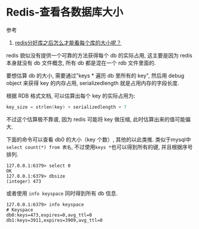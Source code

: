 # Redis-查看各数据库大小

参考

1. [redis分好库之后怎么才能看每个库的大小呢？](https://segmentfault.com/q/1010000000665987)

redis 貌似没有提供一个可靠的方法获得每个 db 的实际占用, 这主要是因为 redis 本身就没有 db 文件概念, 所有 db 都是混在一个 rdb 文件里面的. 

要想估算 db 的大小, 需要通过"keys * 遍历 db 里所有的 key", 然后用 debug object <key> 来获得 key 的内存占用, serializedlength 就是占用内存的字段长度. 

根据 RDB 格式文档, 可以估算出每个 key 的实际占用为: 

```c
key_size = strlen(key) + serializedlength + 7
```

不过这个估算极不靠谱, 因为 redis 可能将 key 做压缩, 此时估算出来的值可能偏大. 

下面的命令可以查看 db0 的大小（key 个数）, 其他的以此类推. 类似于mysql中`select count(*) from 表名`, 不过使用`keys *`也可以得到所有的键, 并且根据序号排列.

```log
127.0.0.1:6379> select 0
OK
127.0.0.1:6379> dbsize
(integer) 473
```

或者使用 `info keyspace` 同时得到所有 db 信息. 

```log
127.0.0.1:6379> info keyspace
# Keyspace
db0:keys=473,expires=0,avg_ttl=0
db1:keys=3911,expires=3909,avg_ttl=0
```
